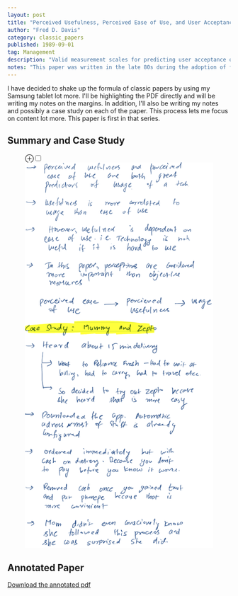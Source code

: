 ```yaml
---
layout: post
title: "Perceived Usefulness, Perceived Ease of Use, and User Acceptance of Information Technology"
author: "Fred D. Davis"
category: classic_papers
published: 1989-09-01
tag: Management
description: "Valid measurement scales for predicting user acceptance of computers are in short supply. Most subjective measures used in practice are unvalidated, and their relationship to system usage is unknown. The present research develops and validates new scales for two specific variables, perceived usefulness and perceived ease of use, which are hypothesized to be fundamental determinants of user acceptance. Definitions for these two variables were used to develop scale items that were pretested for content validity and then tested for reliability and construct validity in two studies involving a total of 152 users and four application programs."
notes: "This paper was written in the late 80s during the adoption of foundational information technologies like email. It deals with how users perceive and accept these technologies. It is shown that *perceived* usefulness and ease of use are great predictors of usage. While usefulness is more correlated with usage, usefulness is dependent on ease of use. i.e. A technology is not useful if it is not easy to use. Therefore following causal chain is observed: perceived ease of use → perceived usefulness → usage. I have illustrated the process with a simple case study on how my mom adopted an instant-delivery platform."
---
```


I have decided to shake up the formula of classic papers by using my Samsung tablet lot more. I'll be highlighting the PDF directly and will be writing my notes on the margins. In addition, I'll also be writing my notes and possibly a case study on each of the paper. This process lets me focus on content lot more. This paper is first in that series.

## Summary and Case Study

<figure>
<label for="mn-fig-1" class="margin-toggle">⊕</label><input type="checkbox" id="mn-fig-1" class="margin-toggle">
<img src="/assets/images/classic_papers/usefulness_of_it/summary.png" alt="Summary of Perceived Usefulness, Perceived Ease of Use, and User Acceptance of Information Technology and Case Study">
</figure>

## Annotated Paper

[Download the annotated pdf](/assets/images/classic_papers/usefulness_of_it/usefulness-of-it-annotated.pdf)

<object data=
"/assets/images/classic_papers/usefulness_of_it/usefulness-of-it-annotated.pdf" 
    style="width:55%;height:700px;"> 
</object>